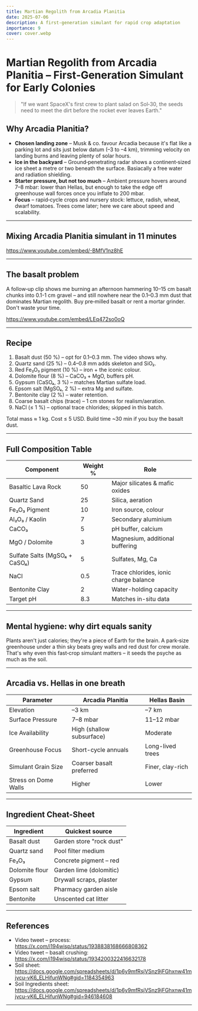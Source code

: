 ```yaml
---
title: Martian Regolith from Arcadia Planitia
date: 2025-07-06
description: A first-generation simulant for rapid crop adaptation
importance: 9
cover: cover.webp
---
```


# Martian Regolith from Arcadia Planitia – First‑Generation Simulant for Early Colonies

> "If we want SpaceX's first crew to plant salad on Sol‑30, the seeds need to meet the dirt before the rocket ever leaves Earth."

## Why Arcadia Planitia?
	
- **Chosen landing zone** – Musk & co. favour Arcadia because it's flat like a parking lot and sits just below datum (–3 to –4 km), trimming velocity on landing burns and leaving plenty of solar hours.
- **Ice in the backyard** – Ground‑penetrating radar shows a continent‑sized ice sheet a metre or two beneath the surface. Basiacally a free water and radiation shielding.
- **Starter pressure, but not too much** – Ambient pressure hovers around 7–8 mbar: lower than Hellas, but enough to take the edge off greenhouse wall forces once you inflate to 200 mbar.
- **Focus** – rapid‑cycle crops and nursery stock: lettuce, radish, wheat, dwarf tomatoes. Trees come later; here we care about speed and scalability.

---

## Mixing Arcadia Planitia simulant in 11 minutes

https://www.youtube.com/embed/-BMfV1nz8hE

---

## The basalt problem

A follow‑up clip shows me burning an afternoon hammering 10–15 cm basalt chunks into 0.1-1 cm gravel – and still nowhere near the 0.1–0.3 mm dust that dominates Martian regolith. Buy pre‑milled basalt or rent a mortar grinder. Don't waste your time.

https://www.youtube.com/embed/LEq472so0oQ

---

## Recipe
1. Basalt dust (50 %) – opt for 0.1–0.3 mm. The video shows why.
2. Quartz sand (25 %) – 0.4–0.8 mm adds skeleton and SiO₂.
3. Red Fe₂O₃ pigment (10 %) – iron + the iconic colour.
4. Dolomite flour (8 %) – CaCO₃ + MgO, buffers pH.
5. Gypsum (CaSO₄, 3 %) – matches Martian sulfate load.
6. Epsom salt (MgSO₄, 2 %) – extra Mg and sulfate.
7. Bentonite clay (2 %) – water retention.
8. Coarse basalt chips (trace) – 1 cm stones for realism/aeration.
9. NaCl (≤ 1 %) – optional trace chlorides; skipped in this batch.

Total mass ≈ 1 kg. Cost ≤ 5 USD. Build time ~30 min if you buy the basalt dust.

---

## Full Composition Table

| Component | Weight % | Role |
|-----------|----------|------|
| Basaltic Lava Rock | 50 | Major silicates & mafic oxides |
| Quartz Sand | 25 | Silica, aeration |
| Fe₂O₃ Pigment | 10 | Iron source, colour |
| Al₂O₃ / Kaolin | 7 | Secondary aluminium |
| CaCO₃ | 5 | pH buffer, calcium |
| MgO / Dolomite | 3 | Magnesium, additional buffering |
| Sulfate Salts (MgSO₄ + CaSO₄) | 5 | Sulfates, Mg, Ca |
| NaCl | 0.5 | Trace chlorides, ionic charge balance |
| Bentonite Clay | 2 | Water-holding capacity |
| Target pH | 8.3 | Matches in-situ data |

---

## Mental hygiene: why dirt equals sanity

Plants aren't just calories; they're a piece of Earth for the brain. A park‑size greenhouse under a thin sky beats grey walls and red dust for crew morale. That's why even this fast‑crop simulant matters – it seeds the psyche as much as the soil.

---

## Arcadia vs. Hellas in one breath

| Parameter | Arcadia Planitia | Hellas Basin |
|-----------|------------------|--------------|
| Elevation | –3 km | –7 km |
| Surface Pressure | 7–8 mbar | 11–12 mbar |
| Ice Availability | High (shallow subsurface) | Moderate |
| Greenhouse Focus | Short-cycle annuals | Long-lived trees |
| Simulant Grain Size | Coarser basalt preferred | Finer, clay-rich |
| Stress on Dome Walls | Higher | Lower |


---

## Ingredient Cheat-Sheet

| Ingredient | Quickest source |
|------------|-----------------|
| Basalt dust | Garden store "rock dust" |
| Quartz sand | Pool filter medium |
| Fe₂O₃ | Concrete pigment – red |
| Dolomite flour | Garden lime (dolomitic) |
| Gypsum | Drywall scraps, plaster |
| Epsom salt | Pharmacy garden aisle |
| Bentonite | Unscented cat litter |


---

## References
- Video tweet – process: https://x.com/i194wisp/status/1938838168666808362
- Video tweet – basalt crushing: https://x.com/i194wisp/status/1934200322416632178
- Soil sheet: https://docs.google.com/spreadsheets/d/1p6y9mfRsjVSnz9jFGhxnw41mjvcu-vK6_ELHifunWNg#gid=1184354963
- Soil Ingredients sheet: https://docs.google.com/spreadsheets/d/1p6y9mfRsjVSnz9jFGhxnw41mjvcu-vK6_ELHifunWNg#gid=946184608

---